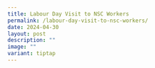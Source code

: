 ```yaml
---
title: Labour Day Visit to NSC Workers
permalink: /labour-day-visit-to-nsc-workers/
date: 2024-04-30
layout: post
description: ""
image: ""
variant: tiptap
---
```

